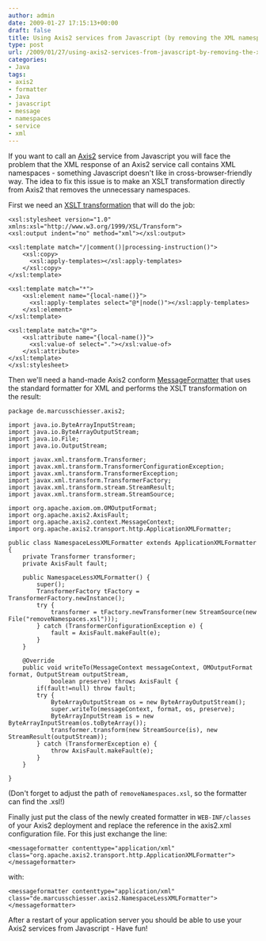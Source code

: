 ```yaml
---
author: admin
date: 2009-01-27 17:15:13+00:00
draft: false
title: Using Axis2 services from Javascript (by removing the XML namespaces)
type: post
url: /2009/01/27/using-axis2-services-from-javascript-by-removing-the-xml-namespaces/
categories:
- Java
tags:
- axis2
- formatter
- Java
- javascript
- message
- namespaces
- service
- xml
---
```


If you want to call an [Axis2](http://ws.apache.org/axis2/) service from Javascript you will face the problem that the XML response of an Axis2 service call contains XML namespaces - something Javascript doesn't like in cross-browser-friendly way.
The idea to fix this issue is to make an XSLT transformation directly from Axis2 that removes the unnecessary namespaces.

First we need an [XSLT transformation](http://wiki.tei-c.org/index.php/Remove-Namespaces.xsl) that will do the job:


    
    
    <xsl:stylesheet version="1.0" xmlns:xsl="http://www.w3.org/1999/XSL/Transform">
    <xsl:output indent="no" method="xml"></xsl:output>
    
    <xsl:template match="/|comment()|processing-instruction()">
        <xsl:copy>
          <xsl:apply-templates></xsl:apply-templates>
        </xsl:copy>
    </xsl:template>
    
    <xsl:template match="*">
        <xsl:element name="{local-name()}">
          <xsl:apply-templates select="@*|node()"></xsl:apply-templates>
        </xsl:element>
    </xsl:template>
    
    <xsl:template match="@*">
        <xsl:attribute name="{local-name()}">
          <xsl:value-of select="."></xsl:value-of>
        </xsl:attribute>
    </xsl:template>
    </xsl:stylesheet>
    



Then we'll need a hand-made Axis2 conform [MessageFormatter](http://ws.apache.org/axis2/1_3/api/org/apache/axis2/transport/MessageFormatter.html) that uses the standard formatter for XML and performs the XSLT transformation on the result:


    
    
    package de.marcusschiesser.axis2;
    
    import java.io.ByteArrayInputStream;
    import java.io.ByteArrayOutputStream;
    import java.io.File;
    import java.io.OutputStream;
    
    import javax.xml.transform.Transformer;
    import javax.xml.transform.TransformerConfigurationException;
    import javax.xml.transform.TransformerException;
    import javax.xml.transform.TransformerFactory;
    import javax.xml.transform.stream.StreamResult;
    import javax.xml.transform.stream.StreamSource;
    
    import org.apache.axiom.om.OMOutputFormat;
    import org.apache.axis2.AxisFault;
    import org.apache.axis2.context.MessageContext;
    import org.apache.axis2.transport.http.ApplicationXMLFormatter;
    
    public class NamespaceLessXMLFormatter extends ApplicationXMLFormatter {
    	private Transformer transformer;
    	private AxisFault fault; 
    	
    	public NamespaceLessXMLFormatter() {
    		super();
    		TransformerFactory tFactory = TransformerFactory.newInstance();
    		try {
    			transformer = tFactory.newTransformer(new StreamSource(new File("removeNamespaces.xsl")));
    		} catch (TransformerConfigurationException e) {
    			fault = AxisFault.makeFault(e);
    		}
    	}
    	
    	@Override
    	public void writeTo(MessageContext messageContext, OMOutputFormat format, OutputStream outputStream,
    			boolean preserve) throws AxisFault {
    		if(fault!=null) throw fault;
    		try {
    			ByteArrayOutputStream os = new ByteArrayOutputStream();
    			super.writeTo(messageContext, format, os, preserve);
    			ByteArrayInputStream is = new ByteArrayInputStream(os.toByteArray());
    			transformer.transform(new StreamSource(is), new StreamResult(outputStream));
    		} catch (TransformerException e) {
    			throw AxisFault.makeFault(e);
    		}
    	}
    
    }
    



(Don't forget to adjust the path of `removeNamespaces.xsl`, so the formatter can find the .xsl!)

Finally just put the class of the newly created formatter in `WEB-INF/classes` of your Axis2 deployment and replace the reference in the axis2.xml configuration file.
For this just exchange the line:


    
    
    <messageformatter contenttype="application/xml" class="org.apache.axis2.transport.http.ApplicationXMLFormatter"></messageformatter> 
    



with:


    
    
    <messageformatter contenttype="application/xml" class="de.marcusschiesser.axis2.NamespaceLessXMLFormatter"></messageformatter> 
    



After a restart of your application server you should be able to use your Axis2 services from Javascript - Have fun!
